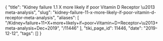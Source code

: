 {
    "title": "Kidney failure 1.1 X more likely if poor Vitamin D Receptor \u2013 meta-analysis",
    "slug": "kidney-failure-11-x-more-likely-if-poor-vitamin-d-receptor-meta-analysis",
    "aliases": [
        "/Kidney+failure+11+X+more+likely+if+poor+Vitamin+D+Receptor+\u2013+meta-analysis+Dec+2019",
        "/11446"
    ],
    "tiki_page_id": 11446,
    "date": "2019-12-12",
    "tags": []
}